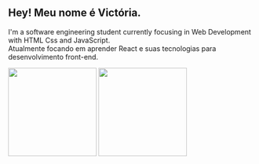 ## Hey! Meu nome é Victória.
  
I'm a software engineering student currently focusing in Web Development with HTML Css and JavaScript.<br> Atualmente 
focando em aprender React e suas tecnologias para desenvolvimento front-end.

<div >
  <img 
       src="https://github-readme-stats.vercel.app/api?username=MiauToofu&show_icons=true&theme=dark&include_all_commits=true&count_private=true"
       height="180px"
  />
  <img 
       src="
            https://github-readme-stats.vercel.app/api/top-langs/?username=MiauToofu
            &theme=dark
            &layout=compact
            &langs_count=6
            &bg_color=DEG,COLOR1,COLOR2,COLOR3...COLOR10
           "
       height="180px"
  />
</div>

